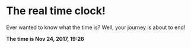 # The real time clock!

Ever wanted to know what the time is? Well, your journey is about to end!

**The time is Nov 24, 2017, 19:26**
